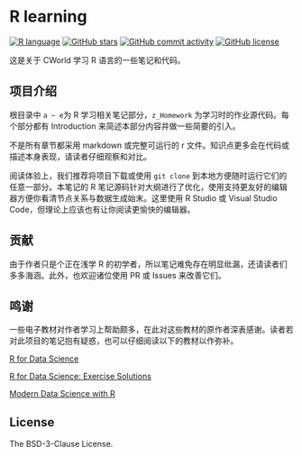 # R learning

[![R language](https://img.shields.io/badge/R-276DC3?style=flat-square&logo=r)](https://www.r-project.org/)
[![GitHub stars](https://img.shields.io/github/stars/cworld1/r-learning?style=flat-square)](https://github.com/cworld1/r-learning/)
[![GitHub commit activity](https://img.shields.io/github/commit-activity/y/cworld1/r-learning?label=commits&style=flat-square)](https://github.com/cworld1/r-learning/commits/)
[![GitHub license](https://img.shields.io/github/license/cworld1/r-learning?style=flat-square)](https://github.com/cworld1/r-learning/)

这是关于 CWorld 学习 R 语言的一些笔记和代码。

## 项目介绍

根目录中 `a ~ e`为 R 学习相关笔记部分，`z_Homework` 为学习时的作业源代码。每个部分都有 Introduction 来简述本部分内容并做一些简要的引入。

不是所有章节都采用 markdown 或完整可运行的 r 文件。知识点更多会在代码或描述本身表现，请读者仔细观察和对比。

阅读体验上，我们推荐将项目下载或使用 `git clone` 到本地方便随时运行它们的任意一部分。本笔记的 R 笔记源码针对大纲进行了优化，使用支持更友好的编辑器方便你看清节点关系与数据生成始末。这里使用 R Studio 或 Visual Studio Code，但理论上应该也有让你阅读更愉快的编辑器。

## 贡献

由于作者只是个正在浅学 R 的初学者，所以笔记难免存在明显纰漏，还请读者们多多海涵。此外，也欢迎诸位使用 PR 或 Issues 来改善它们。

## 鸣谢

一些电子教材对作者学习上帮助颇多，在此对这些教材的原作者深表感谢。读者若对此项目的笔记抱有疑惑，也可以仔细阅读以下的教材以作弥补。

[R for Data Science](https://r4ds.had.co.nz/)

[R for Data Science: Exercise Solutions](https://jrnold.github.io/r4ds-exercise-solutions)

[Modern Data Science with R](https://mdsr-book.github.io/mdsr2e/)

## License

The BSD-3-Clause License.